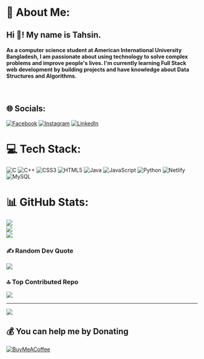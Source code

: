 # 💫 About Me:
<h2 align="left">Hi 👋! My name is Tahsin.</h2> <h4>As a computer science student at American International University Bangladesh, I am passionate about using technology to solve complex problems and improve people's lives. I'm currently learning Full Stack web development by building projects and have knowledge about Data Structures and Algorithms.</h4> <br>

## 🌐 Socials:
[![Facebook](https://img.shields.io/badge/Facebook-%231877F2.svg?logo=Facebook&logoColor=white)](https://facebook.com/ta.tahsin123) [![Instagram](https://img.shields.io/badge/Instagram-%23E4405F.svg?logo=Instagram&logoColor=white)](https://instagram.com/tahsin_niyan25) [![LinkedIn](https://img.shields.io/badge/LinkedIn-%230077B5.svg?logo=linkedin&logoColor=white)](https://linkedin.com/in/tasmim-al-tahsin) 

# 💻 Tech Stack:
![C](https://img.shields.io/badge/c-%2300599C.svg?style=for-the-badge&logo=c&logoColor=white) ![C++](https://img.shields.io/badge/c++-%2300599C.svg?style=for-the-badge&logo=c%2B%2B&logoColor=white) ![CSS3](https://img.shields.io/badge/css3-%231572B6.svg?style=for-the-badge&logo=css3&logoColor=white) ![HTML5](https://img.shields.io/badge/html5-%23E34F26.svg?style=for-the-badge&logo=html5&logoColor=white) ![Java](https://img.shields.io/badge/java-%23ED8B00.svg?style=for-the-badge&logo=java&logoColor=white) ![JavaScript](https://img.shields.io/badge/javascript-%23323330.svg?style=for-the-badge&logo=javascript&logoColor=%23F7DF1E) ![Python](https://img.shields.io/badge/python-3670A0?style=for-the-badge&logo=python&logoColor=ffdd54) ![Netlify](https://img.shields.io/badge/netlify-%23000000.svg?style=for-the-badge&logo=netlify&logoColor=#00C7B7) ![MySQL](https://img.shields.io/badge/mysql-%2300f.svg?style=for-the-badge&logo=mysql&logoColor=white)
# 📊 GitHub Stats:
![](https://github-readme-stats.vercel.app/api?username=in02&theme=default&hide_border=false&include_all_commits=false&count_private=false)<br/>
![](https://github-readme-streak-stats.herokuapp.com/?user=in02&theme=default&hide_border=false)<br/>
![](https://github-readme-stats.vercel.app/api/top-langs/?username=in02&theme=default&hide_border=false&include_all_commits=false&count_private=false&layout=compact)

### ✍️ Random Dev Quote
![](https://quotes-github-readme.vercel.app/api?type=horizontal&theme=radical)

### 🔝 Top Contributed Repo
![](https://github-contributor-stats.vercel.app/api?username=in02&limit=5&theme=dark&combine_all_yearly_contributions=true)

---
[![](https://visitcount.itsvg.in/api?id=in02&icon=0&color=0)](https://visitcount.itsvg.in)

  ## 💰 You can help me by Donating
  [![BuyMeACoffee](https://img.shields.io/badge/Buy%20Me%20a%20Coffee-ffdd00?style=for-the-badge&logo=buy-me-a-coffee&logoColor=black)](https://buymeacoffee.com/tahsinniyan) 

  
<!-- Proudly created with GPRM ( https://gprm.itsvg.in ) -->
